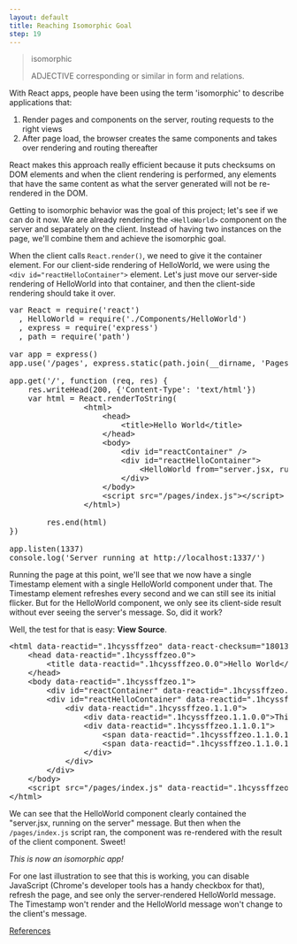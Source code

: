 ```yaml
---
layout: default
title: Reaching Isomorphic Goal
step: 19
---
```

> isomorphic
>
> ADJECTIVE
> corresponding or similar in form and relations.

With React apps, people have been using the term 'isomorphic' to describe applications that:

1. Render pages and components on the server, routing requests to the right views
1. After page load, the browser creates the same components and takes over rendering and routing thereafter

React makes this approach really efficient because it puts checksums on DOM elements and when the client rendering is performed, any elements that have the same content as what the server generated will not be re-rendered in the DOM.

Getting to isomorphic behavior was the goal of this project; let's see if we can do it now.  We are already rendering the `<HelloWorld>` component on the server and separately on the client.  Instead of having two instances on the page, we'll combine them and achieve the isomorphic goal.

When the client calls `React.render()`, we need to give it the container element.  For our client-side rendering of HelloWorld, we were using the `<div id="reactHelloContainer">` element.  Let's just move our server-side rendering of HelloWorld into that container, and then the client-side rendering should take it over.

<pre class="brush: js">
var React = require('react')
  , HelloWorld = require('./Components/HelloWorld')
  , express = require('express')
  , path = require('path')

var app = express()
app.use('/pages', express.static(path.join(__dirname, 'Pages')))

app.get('/', function (req, res) {
    res.writeHead(200, {'Content-Type': 'text/html'})
    var html = React.renderToString(
                &lt;html&gt;
                    &lt;head&gt;
                        &lt;title&gt;Hello World&lt;/title&gt;
                    &lt;/head&gt;
                    &lt;body&gt;
                        &lt;div id="reactContainer" /&gt;
                        &lt;div id="reactHelloContainer"&gt;
                            &lt;HelloWorld from="server.jsx, running on the server"&gt;&lt;/HelloWorld&gt;
                        &lt;/div&gt;
                    &lt;/body&gt;
                    &lt;script src="/pages/index.js"&gt;&lt;/script&gt;
                &lt;/html&gt;)

        res.end(html)
})

app.listen(1337)
console.log('Server running at http://localhost:1337/')
</pre>

Running the page at this point, we'll see that we now have a single Timestamp element with a single HelloWorld component under that.  The Timestamp element refreshes every second and we can still see its initial flicker.  But for the HelloWorld component, we only see its client-side result without ever seeing the server's message.  So, did it work?

Well, the test for that is easy: **View Source**.

<pre class="brush: html">
&lt;html data-reactid=".1hcyssffzeo" data-react-checksum="1801386867"&gt;
    &lt;head data-reactid=".1hcyssffzeo.0"&gt;
        &lt;title data-reactid=".1hcyssffzeo.0.0"&gt;Hello World&lt;/title&gt;
    &lt;/head&gt;
    &lt;body data-reactid=".1hcyssffzeo.1"&gt;
        &lt;div id="reactContainer" data-reactid=".1hcyssffzeo.1.0"&gt;&lt;/div&gt;
        &lt;div id="reactHelloContainer" data-reactid=".1hcyssffzeo.1.1"&gt;
            &lt;div data-reactid=".1hcyssffzeo.1.1.0"&gt;
                &lt;div data-reactid=".1hcyssffzeo.1.1.0.0"&gt;This is from the HelloWorld.jsx component&#x27;s render function.&lt;/div&gt;
                &lt;div data-reactid=".1hcyssffzeo.1.1.0.1"&gt;
                    &lt;span data-reactid=".1hcyssffzeo.1.1.0.1.0"&gt;Rendered from: &lt;/span&gt;
                    &lt;span data-reactid=".1hcyssffzeo.1.1.0.1.1"&gt;server.jsx, running on the server&lt;/span&gt;
                &lt;/div&gt;
            &lt;/div&gt;
        &lt;/div&gt;
    &lt;/body&gt;
    &lt;script src="/pages/index.js" data-reactid=".1hcyssffzeo.2"&gt;&lt;/script&gt;
&lt;/html&gt;
</pre>

We can see that the HelloWorld component clearly contained the "server.jsx, running on the server" message.  But then when the `/pages/index.js` script ran, the component was re-rendered with the result of the client component.  Sweet!

*This is now an isomorphic app!*

For one last illustration to see that this is working, you can disable JavaScript (Chrome's developer tools has a handy checkbox for that), refresh the page, and see only the server-rendered HelloWorld message.  The Timestamp won't render and the HelloWorld message won't change to the client's message.

[References](20-references)
